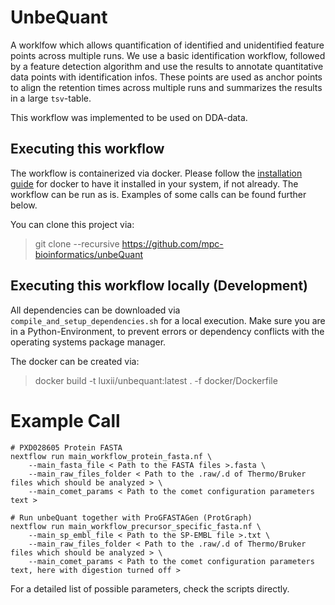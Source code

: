 # UnbeQuant

A worklfow which allows quantification of identified and unidentified feature points across multiple runs. We use a basic identification workflow, followed by a feature detection algorithm and use the results to annotate quantitative data points with identification infos. These points are used as anchor points to align the retention times across multiple runs and summarizes the results in a large `tsv`-table.

This workflow was implemented to be used on DDA-data.

## Executing this workflow

The workflow is containerized via docker. Please follow the [installation guide](https://docs.docker.com/engine/install/ubuntu/) for docker to have it installed in your system, if not already. The workflow can be run as is. Examples of some calls can be found further below.

You can clone this project via:

> git clone --recursive https://github.com/mpc-bioinformatics/unbeQuant

## Executing this workflow locally (Development)

All dependencies can be downloaded via `compile_and_setup_dependencies.sh` for a local execution. Make sure you are in a Python-Environment,
to prevent errors or dependency conflicts with the operating systems package manager.

The docker can be created via: 

> docker build -t luxii/unbequant:latest . -f docker/Dockerfile


# Example Call

``` shell
# PXD028605 Protein FASTA
nextflow run main_workflow_protein_fasta.nf \
    --main_fasta_file < Path to the FASTA files >.fasta \
    --main_raw_files_folder < Path to the .raw/.d of Thermo/Bruker files which should be analyzed > \
    --main_comet_params < Path to the comet configuration parameters text >

# Run unbeQuant together with ProGFASTAGen (ProtGraph)
nextflow run main_workflow_precursor_specific_fasta.nf \
    --main_sp_embl_file < Path to the SP-EMBL file >.txt \
    --main_raw_files_folder < Path to the .raw/.d of Thermo/Bruker files which should be analyzed > \
    --main_comet_params < Path to the comet configuration parameters text, here with digestion turned off >
```

For a detailed list of possible parameters, check the scripts directly.
